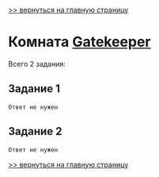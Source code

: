 [>> вернуться на главную страницу](https://github.com/BEPb/tryhackme/blob/master/README.md)

# Комната [Gatekeeper](https://tryhackme.com/r/room/gatekeeper) 

Всего 2 задания:
## Задание 1

```commandline
Ответ не нужен
```

## Задание 2

```commandline
Ответ не нужен
```

[>> вернуться на главную страницу](https://github.com/BEPb/tryhackme/blob/master/README.md)